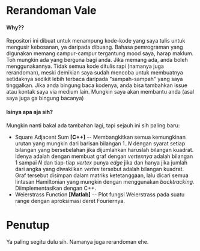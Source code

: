 # Rerandoman Vale
#### Why??
Repositori ini dibuat untuk menampung kode-kode yang saya tulis untuk mengusir kebosanan, ya daripada dibuang. Bahasa pemrograman yang digunakan memang campur-campur tergantung mood saya, harap maklum. Toh mungkin ada yang berguna bagi anda. Jika memang ada, anda boleh menggunakannya. Tidak semua kode ditulis rapi (namanya juga rerandoman), meski demikian saya sudah mencoba untuk membuatnya setidaknya sedikit lebih terbaca daripada "sampah-sampah" yang saya tinggalkan. Jika anda bingung baca kodenya, anda bisa tambahkan issue atau kontak saya via medium lain. Mungkin saya akan membantu anda (asal saya juga ga bingung bacanya)
#### Isinya apa aja sih?
Mungkin nanti bakal ada tambahan lagi, tapi sejauh ini sih paling baru:
- Square Adjacent Sum **[C++]**
-- Membangkitkan semua kemungkinan urutan yang mungkin dari barisan bilangan 1..*N* dengan syarat setiap bilangan yang bersebelahan jika dijumlahkan haruslah bilangan kuadrat. Idenya adalah dengan membuat graf dengan *vertexnya* adalah bilangan 1 sampai *N* dan tiap-tiap *vertex* punya *edge* jika dan hanya jika jumlah dari angka yang diwakilkan *vertex* tersebut adalah bilangan kuadrat. Graf tersebut disimpan dalam matriks ketetanggaan, lalu dicari semua lintasan Hamiltonian yang mungkin dengan menggunakan *backtracking*. Diimplementasikan dengan C++.
- Weierstrass Function **[Matlab]**
-- Plot fungsi Weierstrass pada suatu range dengan aproksimasi deret Fouriernya. 

# Penutup
Ya paling segitu dulu sih. Namanya juga rerandoman ehe.
